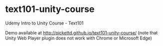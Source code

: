 # text101-unity-course
Udemy Intro to Unity Course - Text101

Demo available at http://pickettd.github.io/text101-unity-course/ (note that Unity Web Player plugin does not work with Chrome or Microsoft Edge)